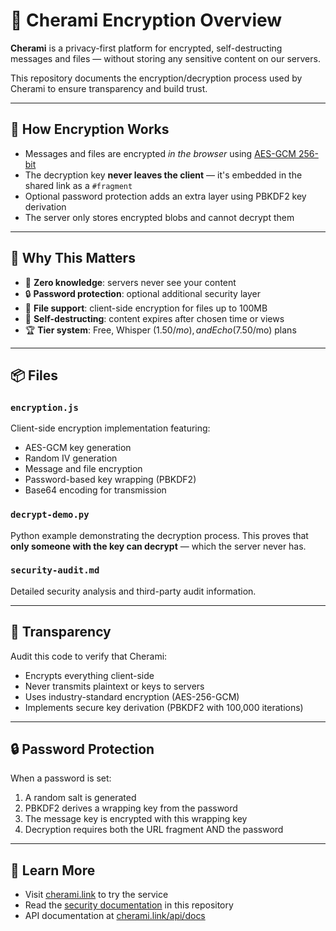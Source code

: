 # 🔐 Cherami Encryption Overview

**Cherami** is a privacy-first platform for encrypted, self-destructing messages and files — without storing any sensitive content on our servers.

This repository documents the encryption/decryption process used by Cherami to ensure transparency and build trust.

---

## 🔧 How Encryption Works

- Messages and files are encrypted *in the browser* using [AES-GCM 256-bit](https://developer.mozilla.org/en-US/docs/Web/API/SubtleCrypto/encrypt)
- The decryption key **never leaves the client** — it's embedded in the shared link as a `#fragment`
- Optional password protection adds an extra layer using PBKDF2 key derivation
- The server only stores encrypted blobs and cannot decrypt them

---

## 🔑 Why This Matters

- 🔐 **Zero knowledge**: servers never see your content
- 🔒 **Password protection**: optional additional security layer  
- 📎 **File support**: client-side encryption for files up to 100MB
- 🧨 **Self-destructing**: content expires after chosen time or views
- 🏆 **Tier system**: Free, Whisper ($1.50/mo), and Echo ($7.50/mo) plans

---

## 📦 Files

### `encryption.js`
Client-side encryption implementation featuring:
- AES-GCM key generation
- Random IV generation  
- Message and file encryption
- Password-based key wrapping (PBKDF2)
- Base64 encoding for transmission

### `decrypt-demo.py`
Python example demonstrating the decryption process. This proves that **only someone with the key can decrypt** — which the server never has.

### `security-audit.md`
Detailed security analysis and third-party audit information.

---

## 🧪 Transparency

Audit this code to verify that Cherami:
- Encrypts everything client-side
- Never transmits plaintext or keys to servers
- Uses industry-standard encryption (AES-256-GCM)
- Implements secure key derivation (PBKDF2 with 100,000 iterations)

---

## 🔒 Password Protection

When a password is set:
1. A random salt is generated
2. PBKDF2 derives a wrapping key from the password
3. The message key is encrypted with this wrapping key
4. Decryption requires both the URL fragment AND the password

---

## 🧵 Learn More

- Visit [cherami.link](https://cherami.link) to try the service
- Read the [security documentation](security-audit.md) in this repository
- API documentation at [cherami.link/api/docs](https://cherami.link/api/docs)